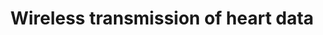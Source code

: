---
layout: post
title: Wireless transmission of heart data
project: true
categories:
  - code
  - projects
  - technology
  - VR
tags:
  - projects
description: Recipe to transmit heart monitor data over the air using OSC (and turning it into sound when it gets there)
---